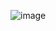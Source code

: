 
![image](https://user-images.githubusercontent.com/70700323/156628041-38a83159-a2d2-4d1b-8181-16c55d38db00.png)
